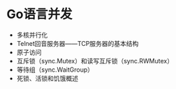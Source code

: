 # Go语言并发


- 多核并行化
- Telnet回音服务器——TCP服务器的基本结构
- 原子访问
- 互斥锁（sync.Mutex）和读写互斥锁（sync.RWMutex）
- 等待组（sync.WaitGroup）
- 死锁、活锁和饥饿概述
